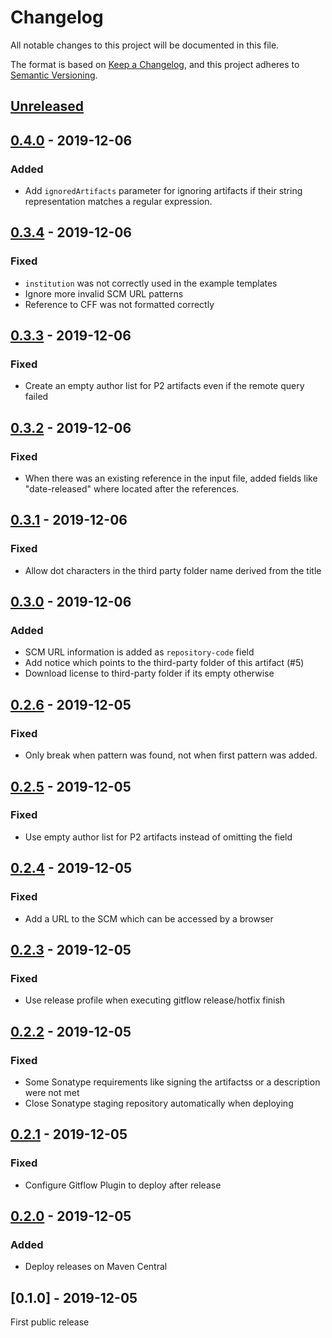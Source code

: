 # Changelog
All notable changes to this project will be documented in this file.

The format is based on [Keep a Changelog](https://keepachangelog.com/en/1.0.0/),
and this project adheres to [Semantic Versioning](https://semver.org/spec/v2.0.0.html).

## [Unreleased]

## [0.4.0] - 2019-12-06

### Added

- Add `ignoredArtifacts` parameter for ignoring artifacts if their string representation matches a regular expression.

## [0.3.4] - 2019-12-06

### Fixed

- `institution` was not correctly used in the example templates
- Ignore more invalid SCM URL patterns
- Reference to CFF was not formatted correctly

## [0.3.3] - 2019-12-06

### Fixed

- Create an empty author list for P2 artifacts even if the remote query failed

## [0.3.2] - 2019-12-06

### Fixed

- When there was an existing reference in the input file, added fields like "date-released" 
where located after the references.

## [0.3.1] - 2019-12-06

### Fixed

- Allow dot characters in the third party folder name derived from the title

## [0.3.0] - 2019-12-06

### Added

- SCM URL information is added as `repository-code` field
- Add notice which points to the third-party folder of this artifact (#5)
- Download license to third-party folder if its empty otherwise

## [0.2.6] - 2019-12-05

### Fixed

- Only break when pattern was found, not when first pattern was added.

## [0.2.5] - 2019-12-05

### Fixed

- Use empty author list for P2 artifacts instead of omitting the field

## [0.2.4] - 2019-12-05

### Fixed

- Add a URL to the SCM which can be accessed by a browser

## [0.2.3] - 2019-12-05

### Fixed

- Use release profile when executing gitflow release/hotfix finish

## [0.2.2] - 2019-12-05

### Fixed

- Some Sonatype requirements like signing the artifactss or a description were not met
- Close Sonatype staging repository automatically when deploying

## [0.2.1] - 2019-12-05

### Fixed

- Configure Gitflow Plugin to deploy after release

## [0.2.0] - 2019-12-05

### Added

- Deploy releases on Maven Central

## [0.1.0] - 2019-12-05

First public release

[Unreleased]: https://github.com/hexatomic/cff-maven-plugin/compare/v0.4.0...HEAD
[0.4.0]: https://github.com/hexatomic/cff-maven-plugin/compare/v0.3.4...v0.4.0
[0.3.4]: https://github.com/hexatomic/cff-maven-plugin/compare/v0.3.3...v0.3.4
[0.3.3]: https://github.com/hexatomic/cff-maven-plugin/compare/v0.3.2...v0.3.3
[0.3.2]: https://github.com/hexatomic/cff-maven-plugin/compare/v0.3.1...v0.3.2
[0.3.1]: https://github.com/hexatomic/cff-maven-plugin/compare/v0.3.0...v0.3.1
[0.3.0]: https://github.com/hexatomic/cff-maven-plugin/compare/v0.2.6...v0.3.0
[0.2.6]: https://github.com/hexatomic/cff-maven-plugin/compare/v0.2.5...v0.2.6
[0.2.5]: https://github.com/hexatomic/cff-maven-plugin/compare/v0.2.4...v0.2.5
[0.2.4]: https://github.com/hexatomic/cff-maven-plugin/compare/v0.2.3...v0.2.4
[0.2.3]: https://github.com/hexatomic/cff-maven-plugin/compare/v0.2.2...v0.2.3
[0.2.2]: https://github.com/hexatomic/cff-maven-plugin/compare/v0.2.1...v0.2.2
[0.2.1]: https://github.com/hexatomic/cff-maven-plugin/compare/v0.2.0...v0.2.1
[0.2.0]: https://github.com/hexatomic/cff-maven-plugin/compare/v0.1.0...v0.2.0
